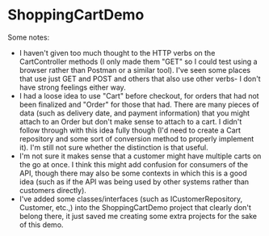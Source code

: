 # ShoppingCartDemo

Some notes:
- I haven't given too much thought to the HTTP verbs on the CartController methods (I only made them "GET" so I could test using a browser rather than Postman or a similar tool). I've seen some places that use just GET and POST and others that also use other verbs- I don't have strong feelings either way.
- I had a loose idea to use "Cart" before checkout, for orders that had not been finalized and "Order" for those that had. There are many pieces of data (such as delivery date, and payment information) that you might attach to an Order but don't make sense to attach to a cart. I didn't follow through with this idea fully though (I'd need to create a Cart repository and some sort of conversion method to properly implement it). I'm still not sure whether the distinction is that useful.
- I'm not sure it makes sense that a customer might have multiple carts on the go at once. I think this might add confusion for consumers of the API, though there may also be some contexts in which this is a good idea (such as if the API was being used by other systems rather than customers directly).
- I've added some classes/interfaces (such as ICustomerRepository, Customer, etc.,) into the ShoppingCartDemo project that clearly don't belong there, it just saved me creating some extra projects for the sake of this demo.
